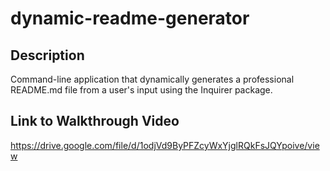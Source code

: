 # dynamic-readme-generator

## Description

Command-line application that dynamically generates a professional README.md file from a user's input using the Inquirer package.

## Link to Walkthrough Video

https://drive.google.com/file/d/1odjVd9ByPFZcyWxYjglRQkFsJQYpoive/view
